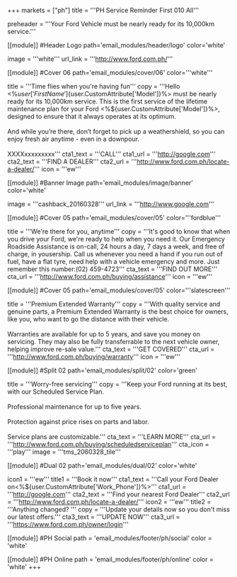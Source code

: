 +++
markets = ["ph"]
title = '''PH Service Reminder First 010 All'''

preheader = '''Your Ford Vehicle must be nearly ready for its 10,000km service.'''

[[module]] #Header Logo
path='email_modules/header/logo'
color='white'

  image = '''white'''
  url_link = '''http://www.ford.com.ph/'''

[[module]] #Cover 06
path='email_modules/cover/06'
color='''white'''

  title = '''Time flies when you're having fun'''
  copy = '''Hello <%${user['FirstName']}%><br><br>Your Ford <%${user.CustomAttribute['Model']}%> must be nearly ready for its 10,000km service. This is the first service of the lifetime maintenance plan for your Ford <%${user.CustomAttribute['Model']}%>, designed to ensure that it always operates at its optimum.<br><br>And while you’re there, don’t forget to pick up a weathershield, so you can enjoy fresh air anytime - even in a downpour.<br><br>XXXXxxxxxxxxx'''
  cta1_text = '''CALL'''
  cta1_url = '''http://google.com'''
  cta2_text = '''FIND A DEALER'''
  cta2_url = '''http://www.ford.com.ph/locate-a-dealer/'''
  icon = '''ew'''

[[module]] #Banner Image
path='email_modules/image/banner'
color='white'

  image = '''cashback_20160328'''
  url_link = '''http://www.google.com'''

[[module]] #Cover 05
path='email_modules/cover/05'
color='''fordblue'''

  title = '''We're there for you, anytime'''
  copy = '''It's good to know that when you drive your Ford, we're ready to help when you need it. Our Emergency Roadside Assistance is on-call, 24 hours a day, 7 days a week, and free of charge, in yousership. Call us whenever you need a hand if you run out of fuel, have a flat tyre, need help with a vehicle emergency and more. Just remember this number:(02) 459-4723'''
  cta_text = '''FIND OUT MORE'''
  cta_url = '''http://www.ford.com.ph/buying/assistance'''
  icon = '''ew'''

[[module]] #Cover 05
path='email_modules/cover/05'
color='''slatescreen'''

  title = '''Premium Extended Warranty'''
  copy = '''With quality service and genuine parts, a Premium Extended Warranty is the best choice for owners, like you, who want to go the distance with their vehicle. <br><br>Warranties are available for up to 5 years, and save you money on servicing. They may also be fully transferrable to the next vehicle owner, helping improve re-sale value.'''
  cta_text = '''GET COVERED'''
  cta_url = '''http://www.ford.com.ph/buying/warranty'''
  icon = '''ew'''

[[module]] #Split 02
path='email_modules/split/02'
color='green'

  title = '''Worry-free servicing'''
  copy = '''Keep your Ford running at its best, with our Scheduled Service Plan.<br><br>Professional maintenance for up to five years.<br><br>Protection against price rises on parts and labor.<br><br>Service plans are customizable.'''
  cta_text = '''LEARN MORE'''
  cta_url = '''http://www.ford.com.ph/buying/scheduledserviceplan'''
  cta_icon = '''play'''
  image = '''tms_2060328_tile'''

[[module]] #Dual 02
path='email_modules/dual/02'
color='white'

  icon1 = '''ew'''
  title1 = '''Book it now'''
  cta1_text = '''Call your Ford Dealer on<%${user.CustomAttribute['Work_Phone']}%>'''
  cta1_url = '''http://google.com'''
  cta2_text = '''Find your nearest Ford Dealer'''
  cta2_url = '''http://www.ford.com.ph/locate-a-dealer/'''
  icon2 = '''ew'''
  title2 = '''Anything changed? '''
  copy = '''Update your details now so you don't miss our latest offers.'''
  cta3_text = '''UPDATE NOW'''
  cta3_url = '''https://www.ford.com.ph/owner/login'''

[[module]] #PH Social
path = 'email_modules/footer/ph/social'
color = 'white'

[[module]] #PH Online
path = 'email_modules/footer/ph/online'
color = 'white'
+++